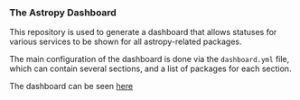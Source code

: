 ### The Astropy Dashboard

This repository is used to generate a dashboard that allows statuses for various
services to be shown for all astropy-related packages.

The main configuration of the dashboard is done via the ``dashboard.yml`` file,
which can contain several sections, and a list of packages for each section.

The dashboard can be seen [here](http://www.astropy.org/astropy-dashboard/status.html)
